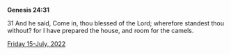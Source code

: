 **Genesis 24:31**

31 And he said, Come in, thou blessed of the Lord; wherefore standest thou without? for I have prepared the house, and room for the camels.

[Friday 15-July, 2022](https://t.me/s/daily_scripture)
